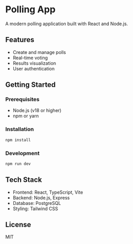# Polling App

A modern polling application built with React and Node.js.

## Features

- Create and manage polls
- Real-time voting
- Results visualization
- User authentication

## Getting Started

### Prerequisites

- Node.js (v18 or higher)
- npm or yarn

### Installation

```bash
npm install
```

### Development

```bash
npm run dev
```

## Tech Stack

- Frontend: React, TypeScript, Vite
- Backend: Node.js, Express
- Database: PostgreSQL
- Styling: Tailwind CSS

## License

MIT
